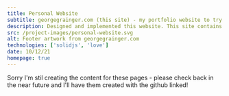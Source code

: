 ```yaml
---
title: Personal Website
subtitle: georgegrainger.com (this site) - my portfolio website to try and show off!
description: Designed and implemented this website. This site contains nice animations, particularly when switching between dark and light modes. It also includes page transitions and use of the Spotify API.
src: /project-images/personal-website.svg
alt: Footer artwork from georgegrainger.com
technologies: ['solidjs', 'love']
date: 10/12/21
homepage: true
---
```


Sorry I'm stil creating the content for these pages - please check back in the near future and I'll have them created with the github linked!
